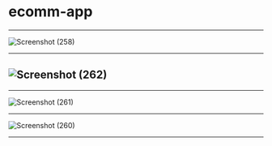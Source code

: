 # ecomm-app
---------------------------
![Screenshot (258)](https://github.com/AnshuSh01/ecomm-app/assets/95487059/2d2cfd0c-9527-4085-8412-a24e9cb97a99)

------------------------------
![Screenshot (262)](https://github.com/AnshuSh01/ecomm-app/assets/95487059/30625dee-78e2-4e21-8509-d1788a02b659)
-----------------------------------------

------------------------------------
![Screenshot (261)](https://github.com/AnshuSh01/ecomm-app/assets/95487059/111519ea-ca05-4712-9dfc-186916718098)

-------------------------
![Screenshot (260)](https://github.com/AnshuSh01/ecomm-app/assets/95487059/208b7c2e-1bee-4619-aad2-0fb8265c2125)

---------------------------------------

